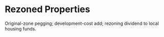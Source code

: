 # Rezoned Properties

Original-zone pegging; development-cost add; rezoning dividend to local housing funds.
